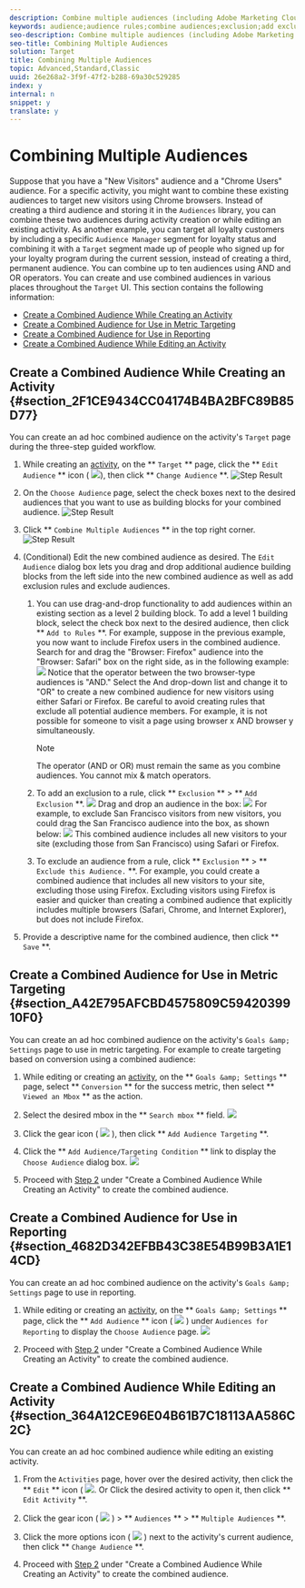 ```yaml
---
description: Combine multiple audiences (including Adobe Marketing Cloud audiences and Target audiences) on the fly to create ad hoc audiences. You can also create exclusion rules and exclude audiences from a rule.
keywords: audience;audience rules;combine audiences;exclusion;add exclusion;exclude;combining audiences;adhoc audience;ad hoc audience
seo-description: Combine multiple audiences (including Adobe Marketing Cloud audiences and Target audiences) on the fly to create ad hoc audiences. You can also create exclusion rules and exclude audiences from a rule.
seo-title: Combining Multiple Audiences
solution: Target
title: Combining Multiple Audiences
topic: Advanced,Standard,Classic
uuid: 26e268a2-3f9f-47f2-b288-69a30c529285
index: y
internal: n
snippet: y
translate: y
---
```


# Combining Multiple Audiences

Suppose that you have a "New Visitors" audience and a "Chrome Users" audience. For a specific activity, you might want to combine these existing audiences to target new visitors using Chrome browsers. Instead of creating a third audience and storing it in the `Audiences` library, you can combine these two audiences during activity creation or while editing an existing activity. 
As another example, you can target all loyalty customers by including a specific `Audience Manager` segment for loyalty status and combining it with a `Target` segment made up of people who signed up for your loyalty program during the current session, instead of creating a third, permanent audience. 
You can combine up to ten audiences using AND and OR operators.
You can create and use combined audiences in various places throughout the `Target` UI. This section contains the following information: 

* [Create a Combined Audience While Creating an Activity](c_combining-multiple-audiences.md#section_2F1CE9434CC04174B4BA2BFC89B85D77)
* [Create a Combined Audience for Use in Metric Targeting](c_combining-multiple-audiences.md#section_A42E795AFCBD4575809C5942039910F0)
* [Create a Combined Audience for Use in Reporting](c_combining-multiple-audiences.md#section_4682D342EFBB43C38E54B99B3A1E14CD)
* [Create a Combined Audience While Editing an Activity](c_combining-multiple-audiences.md#section_364A12CE96E04B61B7C18113AA586C2C)


## Create a Combined Audience While Creating an Activity {#section_2F1CE9434CC04174B4BA2BFC89B85D77}

You can create an ad hoc combined audience on the activity's `Target` page during the three-step guided workflow. 

1. While creating an [activity](c_activities.md#concept_D317A95A1AB54674BA7AB65C7985BA03), on the ** `Target` ** page, click the ** `Edit Audience` ** icon ( ![](../graphics/icon_edit_audience.png)), then click ** `Change Audience` **. 
   ![Step Result](graphics/edit_audience.png) 

1. On the `Choose Audience` page, select the check boxes next to the desired audiences that you want to use as building blocks for your combined audience. 
   ![Step Result](graphics/combine_multiple_audiences1.png) 

1. Click ** `Combine Multiple Audiences` ** in the top right corner. 
   ![Step Result](graphics/combine_multiple_audiences2.png) 

1. (Conditional) Edit the new combined audience as desired.
   The `Edit Audience` dialog box lets you drag and drop additional audience building blocks from the left side into the new combined audience as well as add exclusion rules and exclude audiences. 

    1. You can use drag-and-drop functionality to add audiences within an existing section as a level 2 building block. To add a level 1 building block, select the check box next to the desired audience, then click ** `Add to Rules` **. 
       For example, suppose in the previous example, you now want to include Firefox users in the combined audience. Search for and drag the "Browser: Firefox" audience into the "Browser: Safari" box on the right side, as in the following example:
       ![](graphics/combine_multiple_audiences3.png) 
       Notice that the operator between the two browser-type audiences is "AND." Select the And drop-down list and change it to "OR" to create a new combined audience for new visitors using either Safari or Firefox. Be careful to avoid creating rules that exclude all potential audience members. For example, it is not possible for someone to visit a page using browser x AND browser y simultaneously.

       >[!NOTE]
       >
       >The operator (AND or OR) must remain the same as you combine audiences. You cannot mix &amp; match operators.


    1. To add an exclusion to a rule, click ** `Exclusion` ** > ** `Add Exclusion` **. 
       ![](graphics/combine_multiple_audiences3a.png) 
       Drag and drop an audience in the box:
       ![](graphics/combine_multiple_audiences3b.png) 
       For example, to exclude San Francisco visitors from new visitors, you could drag the San Francisco audience into the box, as shown below:
       ![](graphics/combine_multiple_audiences3b2.png) 
       This combined audience includes all new visitors to your site (excluding those from San Francisco) using Safari or Firefox.

    1. To exclude an audience from a rule, click ** `Exclusion` ** > ** `Exclude this Audience.` **. 
       For example, you could create a combined audience that includes all new visitors to your site, excluding those using Firefox. Excluding visitors using Firefox is easier and quicker than creating a combined audience that explicitly includes multiple browsers (Safari, Chrome, and Internet Explorer), but does not include Firefox.


1. Provide a descriptive name for the combined audience, then click ** `Save` **. 



## Create a Combined Audience for Use in Metric Targeting {#section_A42E795AFCBD4575809C5942039910F0}

You can create an ad hoc combined audience on the activity's `Goals &amp; Settings` page to use in metric targeting. For example to create targeting based on conversion using a combined audience: 

1. While editing or creating an [activity](c_activities.md#concept_D317A95A1AB54674BA7AB65C7985BA03), on the ** `Goals &amp; Settings` ** page, select ** `Conversion` ** for the success metric, then select ** `Viewed an Mbox` ** as the action. 

1. Select the desired mbox in the ** `Search mbox` ** field. 
   ![](graphics/combine_multiple_audiences4.png) 

1. Click the gear icon (  ![](graphics/icon_gear.png) ), then click ** `Add Audience Targeting` **. 

1. Click the ** `Add Audience/Targeting Condition` ** link to display the `Choose Audience` dialog box. 
   ![](graphics/combine_multiple_audiences5.png) 

1. Proceed with [Step 2](c_combining-multiple-audiences.md#section_2F1CE9434CC04174B4BA2BFC89B85D77) under "Create a Combined Audience While Creating an Activity" to create the combined audience. 



## Create a Combined Audience for Use in Reporting {#section_4682D342EFBB43C38E54B99B3A1E14CD}

You can create an ad hoc combined audience on the activity's `Goals &amp; Settings` page to use in reporting. 

1. While editing or creating an [activity](c_activities.md#concept_D317A95A1AB54674BA7AB65C7985BA03), on the ** `Goals &amp; Settings` ** page, click the ** `Add Audience` ** icon (  ![](../graphics/icon_plus_sign.png) ) under `Audiences for Reporting` to display the `Choose Audience` page. 
   ![](graphics/combine_multiple_audiences6.png) 

1. Proceed with [Step 2](c_combining-multiple-audiences.md#section_2F1CE9434CC04174B4BA2BFC89B85D77) under "Create a Combined Audience While Creating an Activity" to create the combined audience. 



## Create a Combined Audience While Editing an Activity {#section_364A12CE96E04B61B7C18113AA586C2C}

You can create an ad hoc combined audience while editing an existing activity.

1. From the `Activities` page, hover over the desired activity, then click the ** `Edit` ** icon ( ![](graphics/icon_edit.png). 
   Or
   Click the desired activity to open it, then click ** `Edit Activity` **. 

1. Click the gear icon (  ![](graphics/icon_gear.png) ) > ** `Audiences` ** > ** `Multiple Audiences` **. 

1. Click the more options icon (  ![](../graphics/icon_more_options.png) ) next to the activity's current audience, then click ** `Change Audience` **. 

1. Proceed with [Step 2](c_combining-multiple-audiences.md#section_2F1CE9434CC04174B4BA2BFC89B85D77) under "Create a Combined Audience While Creating an Activity" to create the combined audience. 


